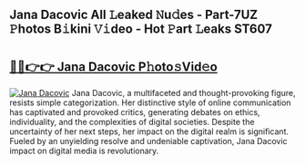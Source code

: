 ## Jana Dacovic All 𝙻eaked 𝙽u𝚍es - Part-7UZ 𝙿hotos B𝚒kini 𝚅𝚒deo - Hot 𝙿art 𝙻eaks ST607

# <h2><a href="http://ld3304.urlbe.top/?page=Jana+Dacovic">🔗🔗👉👉 Jana Dacovic P𝚑oto𝚜Vid𝚎o</a></h2>

[![Jana Dacovic](https://i.imgur.com/eBuTRDB.gif)](http://ld3304.urlbe.top/?page=Jana+Dacovic)
Jana Dacovic, a multifaceted and thought-provoking figure, resists simple categorization. Her distinctive style of online communication has captivated and provoked critics, generating debates on ethics, individuality, and the complexities of digital societies. Despite the uncertainty of her next steps, her impact on the digital realm is significant. Fueled by an unyielding resolve and undeniable captivation, Jana Dacovic impact on digital media is revolutionary.
